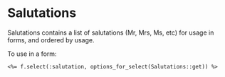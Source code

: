 Salutations
===========

Salutations contains a list of salutations (Mr, Mrs, Ms, etc) for usage in forms, and ordered by usage.


To use in a form:

    <%= f.select(:salutation, options_for_select(Salutations::get)) %>
